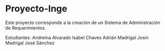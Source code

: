 # Proyecto-Inge

Este proyecto corresponde a la creación de un Sistema de Administración de Requerimientos.

Estudiantes:
  Andreína Alvarado
  Isabel Chaves
  Adrián Madrigal
  Josin Madrigal
  José Sánchez
